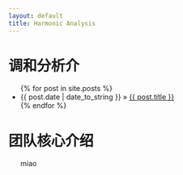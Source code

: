 ```yaml
---
layout: default
title: Harmonic Analysis
---
```


<div id="home">
  <h1>调和分析介</h1>
  <ul class="posts">
    {% for post in site.posts %}
      <li><span>{{ post.date | date_to_string }}</span> &raquo; <a href="{{ post.url }}">{{ post.title }}</a></li>
    {% endfor %}
  </ul>

  <h1>团队核心介绍</h1>
  <ul class="posts">
    miao
<!--     <li><span>01 May 2019</span> &raquo; <a href="https://inkscape.org/zh/learn/tutorials/"> Inkscape 教程</a></li>  -->
  </ul>

</div>
